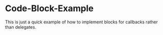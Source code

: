 Code-Block-Example
==================

This is just a quick example of how to implement blocks for callbacks rather than delegates.
